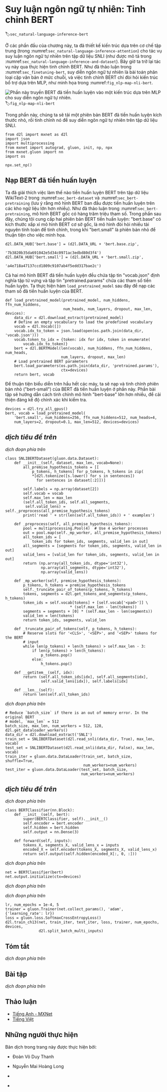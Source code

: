 <!-- ===================== Bắt đầu dịch Phần 1 ==================== -->
<!-- ========================================= REVISE - BẮT ĐẦU =================================== -->

<!--
# Natural Language Inference: Fine-Tuning BERT
-->

# Suy luận ngôn ngữ tự nhiên: Tinh chỉnh BERT
:label:`sec_natural-language-inference-bert`


<!--
In earlier sections of this chapter, we have designed an attention-based architecture
(in :numref:`sec_natural-language-inference-attention`) for the natural language inference task
on the SNLI dataset (as described in :numref:`sec_natural-language-inference-and-dataset`).
Now we revisit this task by fine-tuning BERT.
As discussed in :numref:`sec_finetuning-bert`,
natural language inference is a sequence-level text pair classification problem,
and fine-tuning BERT only requires an additional MLP-based architecture, as illustrated in :numref:`fig_nlp-map-nli-bert`.
-->

Ở các phần đầu của chương này, ta đã thiết kế kiến trúc dựa trên cơ chế tập trung
(trong :numref:`sec_natural-language-inference-attention`) cho tác vụ suy luận ngôn ngữ tự nhiên 
trên tập dữ liệu SNLI (như được mô tả trong :numref:`sec_natural-language-inference-and-dataset`).
Bây giờ ta trở lại tác vụ này qua thực hiện tinh chỉnh BERT.
Như đã thảo luận trong :numref:`sec_finetuning-bert`,
suy diễn ngôn ngữ tự nhiên là bài toán phân loại cặp văn bản ở mức chuỗi,
và việc tinh chỉnh BERT chỉ đòi hỏi kiến trúc bổ trợ dựa trên MLP, như minh họa trong :numref:`fig_nlp-map-nli-bert`.


<!--
![This section feeds pretrained BERT to an MLP-based architecture for natural language inference.](../img/nlp-map-nli-bert.svg)
-->

![Phần này truyền BERT đã tiền huấn luyện vào một kiến trúc dựa trên MLP cho suy diễn ngôn ngữ tự nhiên.](../img/nlp-map-nli-bert.svg)
:label:`fig_nlp-map-nli-bert`


<!--
In this section, we will download a pretrained small version of BERT,
then fine-tune it for natural language inference on the SNLI dataset.
-->

Trong phần này, chúng ta sẽ tải một phiên bản BERT đã tiền huấn luyện kích thước nhỏ,
rồi tinh chỉnh nó để suy diễn ngôn ngữ tự nhiên trên tập dữ liệu SNLI.


```{.python .input  n=1}
from d2l import mxnet as d2l
import json
import multiprocessing
from mxnet import autograd, gluon, init, np, npx
from mxnet.gluon import nn
import os

npx.set_np()
```


<!--
## Loading Pretrained BERT
-->

## Nạp BERT đã tiền huấn luyện


<!--
We have explained how to pretrain BERT on the WikiText-2 dataset in :numref:`sec_bert-dataset` and :numref:`sec_bert-pretraining`
(note that the original BERT model is pretrained on much bigger corpora).
As discussed in :numref:`sec_bert-pretraining`, the original BERT model has hundreds of millions of parameters.
In the following, we provide two versions of pretrained BERT:
"bert.base" is about as big as the original BERT base model that requires a lot of computational resources to fine-tune,
while "bert.small" is a small version to facilitate demonstration.
-->

Ta đã giải thích việc làm thế nào tiền huấn luyện BERT trên tập dữ liệu WikiText-2 trong :numref:`sec_bert-dataset` và :numref:`sec_bert-pretraining`
(lưu ý rằng mô hình BERT ban đầu được tiền huấn luyện trên các kho ngữ liệu lớn hơn nhiều).
Như đã thảo luận trong :numref:`sec_bert-pretraining`, mô hình BERT gốc có hàng trăm triệu tham số.
Trong phần sau đây, chúng tôi cung cấp hai phiên bản BERT tiền huấn luyện:
"bert.base" có kích thước xấp xỉ mô hình BERT cơ sở gốc, là mô hình đòi hỏi nhiều tài nguyên tính toán để tinh chỉnh,
trong khi "bert.small" là phiên bản nhỏ để thuận tiện cho việc minh họa.


```{.python .input  n=2}
d2l.DATA_HUB['bert.base'] = (d2l.DATA_URL + 'bert.base.zip',
                             '7b3820b35da691042e5d34c0971ac3edbd80d3f4')
d2l.DATA_HUB['bert.small'] = (d2l.DATA_URL + 'bert.small.zip',
                              'a4e718a47137ccd1809c9107ab4f5edd317bae2c')
```


<!--
Either pretrained BERT model contains a "vocab.json" file that defines the vocabulary set
and a "pretrained.params" file of the pretrained parameters.
We implement the following `load_pretrained_model` function to load pretrained BERT parameters.
-->

Cả hai mô hình BERT đã tiền huấn luyện đều chứa tập tin "vocab.json" định nghĩa tập từ vựng 
và tập tin "pretrained.params" chứa các tham số tiền huấn luyện.
Ta thực hiện hàm `load_pretrained_model` sau đây để nạp các tham số đã tiền huấn luyện của BERT.


```{.python .input  n=3}
def load_pretrained_model(pretrained_model, num_hiddens, ffn_num_hiddens,
                          num_heads, num_layers, dropout, max_len, devices):
    data_dir = d2l.download_extract(pretrained_model)
    # Define an empty vocabulary to load the predefined vocabulary
    vocab = d2l.Vocab([])
    vocab.idx_to_token = json.load(open(os.path.join(data_dir, 'vocab.json')))
    vocab.token_to_idx = {token: idx for idx, token in enumerate(
        vocab.idx_to_token)}
    bert = d2l.BERTModel(len(vocab), num_hiddens, ffn_num_hiddens, num_heads, 
                         num_layers, dropout, max_len)
    # Load pretrained BERT parameters
    bert.load_parameters(os.path.join(data_dir, 'pretrained.params'),
                         ctx=devices)
    return bert, vocab
```


<!--
To facilitate demonstration on most of machines,
we will load and fine-tune the small version ("bert.small") of the pretrained BERT in this section.
In the exercise, we will show how to fine-tune the much larger "bert.base" to significantly improve the testing accuracy.
-->

Để thuận tiện biểu diễn trên hầu hết các máy,
ta sẽ nạp và tinh chỉnh phiên bản nhỏ ("bert-small") của BERT đã tiền huấn luyện ở phần này.
Phần bài tập sẽ hướng dẫn cách tinh chỉnh mô hình "bert-base" lớn hơn nhiều, để cải thiện đáng kể độ chính xác khi kiểm tra.


```{.python .input  n=4}
devices = d2l.try_all_gpus()
bert, vocab = load_pretrained_model(
    'bert.small', num_hiddens=256, ffn_num_hiddens=512, num_heads=4,
    num_layers=2, dropout=0.1, max_len=512, devices=devices)
```

<!-- ===================== Kết thúc dịch Phần 1 ===================== -->

<!-- ===================== Bắt đầu dịch Phần 2 ===================== -->

<!--
## The Dataset for Fine-Tuning BERT
-->

## *dịch tiêu đề trên*


<!--
For the downstream task natural language inference on the SNLI dataset, we define a customized dataset class `SNLIBERTDataset`.
In each example, the premise and hypothesis form a pair of text sequence
and is packed into one BERT input sequence as depicted in :numref:`fig_bert-two-seqs`.
Recall :numref:`subsec_bert_input_rep` that segment IDs
are used to distinguish the premise and the hypothesis in a BERT input sequence.
With the predefined maximum length of a BERT input sequence (`max_len`),
the last token of the longer of the input text pair keeps getting removed until `max_len` is met.
To accelerate generation of the SNLI dataset for fine-tuning BERT,
we use 4 worker processes to generate training or testing examples in parallel.
-->

*dịch đoạn phía trên*


```{.python .input  n=5}
class SNLIBERTDataset(gluon.data.Dataset):
    def __init__(self, dataset, max_len, vocab=None):
        all_premise_hypothesis_tokens = [[
            p_tokens, h_tokens] for p_tokens, h_tokens in zip(
            *[d2l.tokenize([s.lower() for s in sentences])
              for sentences in dataset[:2]])]
        
        self.labels = np.array(dataset[2])
        self.vocab = vocab
        self.max_len = max_len
        (self.all_token_ids, self.all_segments,
         self.valid_lens) = self._preprocess(all_premise_hypothesis_tokens)
        print('read ' + str(len(self.all_token_ids)) + ' examples')

    def _preprocess(self, all_premise_hypothesis_tokens):
        pool = multiprocessing.Pool(4)  # Use 4 worker processes
        out = pool.map(self._mp_worker, all_premise_hypothesis_tokens)
        all_token_ids = [
            token_ids for token_ids, segments, valid_len in out]
        all_segments = [segments for token_ids, segments, valid_len in out]
        valid_lens = [valid_len for token_ids, segments, valid_len in out]
        return (np.array(all_token_ids, dtype='int32'),
                np.array(all_segments, dtype='int32'), 
                np.array(valid_lens))

    def _mp_worker(self, premise_hypothesis_tokens):
        p_tokens, h_tokens = premise_hypothesis_tokens
        self._truncate_pair_of_tokens(p_tokens, h_tokens)
        tokens, segments = d2l.get_tokens_and_segments(p_tokens, h_tokens)
        token_ids = self.vocab[tokens] + [self.vocab['<pad>']] \
                             * (self.max_len - len(tokens))
        segments = segments + [0] * (self.max_len - len(segments))
        valid_len = len(tokens)
        return token_ids, segments, valid_len

    def _truncate_pair_of_tokens(self, p_tokens, h_tokens):
        # Reserve slots for '<CLS>', '<SEP>', and '<SEP>' tokens for the BERT
        # input
        while len(p_tokens) + len(h_tokens) > self.max_len - 3:
            if len(p_tokens) > len(h_tokens):
                p_tokens.pop()
            else:
                h_tokens.pop()

    def __getitem__(self, idx):
        return (self.all_token_ids[idx], self.all_segments[idx],
                self.valid_lens[idx]), self.labels[idx]

    def __len__(self):
        return len(self.all_token_ids)
```


<!--
After downloading the SNLI dataset, we generate training and testing examples
by instantiating the `SNLIBERTDataset` class.
Such examples will be read in minibatches during training and testing
of natural language inference.
-->

*dịch đoạn phía trên*


```{.python .input  n=6}
# Reduce `batch_size` if there is an out of memory error. In the original BERT
# model, `max_len` = 512
batch_size, max_len, num_workers = 512, 128, d2l.get_dataloader_workers()
data_dir = d2l.download_extract('SNLI')
train_set = SNLIBERTDataset(d2l.read_snli(data_dir, True), max_len, vocab)
test_set = SNLIBERTDataset(d2l.read_snli(data_dir, False), max_len, vocab)
train_iter = gluon.data.DataLoader(train_set, batch_size, shuffle=True,
                                   num_workers=num_workers)
test_iter = gluon.data.DataLoader(test_set, batch_size,
                                  num_workers=num_workers)
```


<!--
## Fine-Tuning BERT
-->

## *dịch tiêu đề trên*


<!--
As :numref:`fig_bert-two-seqs` indicates, fine-tuning BERT for natural language inference
requires only an extra MLP consisting of two fully-connected layers
(see `self.hidden` and `self.output` in the following `BERTClassifier` class).
This MLP transforms the BERT representation of the special “&lt;cls&gt;” token,
which encodes the information of both the premise and the hypothesis,
into three outputs of natural language inference:
entailment, contradiction, and neutral.
-->

*dịch đoạn phía trên*


```{.python .input  n=7}
class BERTClassifier(nn.Block):
    def __init__(self, bert):
        super(BERTClassifier, self).__init__()
        self.encoder = bert.encoder
        self.hidden = bert.hidden
        self.output = nn.Dense(3)

    def forward(self, inputs):
        tokens_X, segments_X, valid_lens_x = inputs
        encoded_X = self.encoder(tokens_X, segments_X, valid_lens_x)
        return self.output(self.hidden(encoded_X[:, 0, :]))
```

<!-- ===================== Kết thúc dịch Phần 2 ===================== -->

<!-- ===================== Bắt đầu dịch Phần 3 ===================== -->

<!--
In the following, the pretrained BERT model `bert` is fed into the `BERTClassifier` instance `net` for the downstream application.
In common implementations of BERT fine-tuning, only the parameters of the output layer of the additional MLP (`net.output`) will be learned from scratch.
All the parameters of the pretrained BERT encoder (`net.encoder`) and the hidden layer of the additional MLP (net.hidden) will be fine-tuned.
-->

*dịch đoạn phía trên*


```{.python .input  n=8}
net = BERTClassifier(bert)
net.output.initialize(ctx=devices)
```


<!--
Recall that in :numref:`sec_bert` both the `MaskLM` class and the `NextSentencePred` class have parameters in their employed MLPs.
These parameters are part of those in the pretrained BERT model `bert`, and thus part of parameters in `net`.
However, such parameters are only for computing the masked language modeling loss and the next sentence prediction loss during pretraining.
These two loss functions are irrelevant to fine-tuning downstream applications, thus the parameters of the employed MLPs in 
`MaskLM` and `NextSentencePred` are not updated (staled) when BERT is fine-tuned.
-->

*dịch đoạn phía trên*


<!--
To allow parameters with stale gradients, the flag `ignore_stale_grad=True` is set in the `step` function of `d2l.train_batch_ch13`.
We use this function to train and evaluate the model `net` using the training set (`train_iter`) and the testing set (`test_iter`) of SNLI.
Due to the limited computational resources, the training and testing accuracy can be further improved: we leave its discussions in the exercises.
-->

*dịch đoạn phía trên*


```{.python .input  n=46}
lr, num_epochs = 1e-4, 5
trainer = gluon.Trainer(net.collect_params(), 'adam', {'learning_rate': lr})
loss = gluon.loss.SoftmaxCrossEntropyLoss()
d2l.train_ch13(net, train_iter, test_iter, loss, trainer, num_epochs, devices,
               d2l.split_batch_multi_inputs)
```

## Tóm tắt

<!--
* We can fine-tune the pretrained BERT model for downstream applications, such as natural language inference on the SNLI dataset.
* During fine-tuning, the BERT model becomes part of the model for the downstream application.
Parameters that are only related to pretraining loss will not be updated during fine-tuning. 
-->

*dịch đoạn phía trên*


## Bài tập

<!--
1. Fine-tune a much larger pretrained BERT model that is about as big as the original BERT base model if your computational resource allows. 
Set arguments in the `load_pretrained_model` function as: replacing 'bert.small' with 'bert.base', 
increasing values of `num_hiddens=256`, `ffn_num_hiddens=512`, `num_heads=4`, `num_layers=2` to `768`, `3072`, `12`, `12`, respectively. 
By increasing fine-tuning epochs (and possibly tuning other hyperparameters), can you get a testing accuracy higher than 0.86?
2. How to truncate a pair of sequences according to their ratio of length? 
Compare this pair truncation method and the one used in the `SNLIBERTDataset` class. What are their pros and cons?
-->

*dịch đoạn phía trên*


<!-- ===================== Kết thúc dịch Phần 3 ===================== -->
<!-- ========================================= REVISE - KẾT THÚC ===================================-->


## Thảo luận
* [Tiếng Anh - MXNet](https://discuss.d2l.ai/t/397)
* [Tiếng Việt](https://forum.machinelearningcoban.com/c/d2l)


## Những người thực hiện
Bản dịch trong trang này được thực hiện bởi:
<!--
Tác giả của mỗi Pull Request điền tên mình và tên những người review mà bạn thấy
hữu ích vào từng phần tương ứng. Mỗi dòng một tên, bắt đầu bằng dấu `*`.
Tên đầy đủ của các reviewer có thể được tìm thấy tại https://github.com/aivivn/d2l-vn/blob/master/docs/contributors_info.md
-->

* Đoàn Võ Duy Thanh
<!-- Phần 1 -->
* Nguyễn Mai Hoàng Long

<!-- Phần 2 -->
* 

<!-- Phần 3 -->
* 
